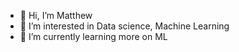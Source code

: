 - 👋 Hi, I’m Matthew 
- 👀 I’m interested in Data science, Machine Learning
- 🌱 I’m currently learning more on ML
